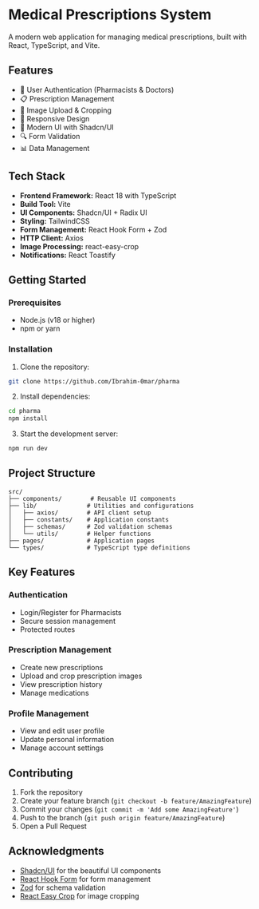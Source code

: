# Medical Prescriptions System

A modern web application for managing medical prescriptions, built with React, TypeScript, and Vite.

## Features

- 🔐 User Authentication (Pharmacists & Doctors)
- 📋 Prescription Management
- 📸 Image Upload & Cropping
- 📱 Responsive Design
- 🎨 Modern UI with Shadcn/UI
- 🔍 Form Validation
- 📊 Data Management

## Tech Stack

- **Frontend Framework:** React 18 with TypeScript
- **Build Tool:** Vite
- **UI Components:** Shadcn/UI + Radix UI
- **Styling:** TailwindCSS
- **Form Management:** React Hook Form + Zod
- **HTTP Client:** Axios
- **Image Processing:** react-easy-crop
- **Notifications:** React Toastify

## Getting Started

### Prerequisites

- Node.js (v18 or higher)
- npm or yarn

### Installation

1. Clone the repository:

```bash
git clone https://github.com/Ibrahim-0mar/pharma
```

2. Install dependencies:

```bash
cd pharma
npm install
```

3. Start the development server:

```bash
npm run dev
```

## Project Structure

```
src/
├── components/        # Reusable UI components
├── lib/              # Utilities and configurations
│   ├── axios/        # API client setup
│   ├── constants/    # Application constants
│   ├── schemas/      # Zod validation schemas
│   └── utils/        # Helper functions
├── pages/            # Application pages
└── types/            # TypeScript type definitions
```

## Key Features

### Authentication

- Login/Register for Pharmacists
- Secure session management
- Protected routes

### Prescription Management

- Create new prescriptions
- Upload and crop prescription images
- View prescription history
- Manage medications

### Profile Management

- View and edit user profile
- Update personal information
- Manage account settings

## Contributing

1. Fork the repository
2. Create your feature branch (`git checkout -b feature/AmazingFeature`)
3. Commit your changes (`git commit -m 'Add some AmazingFeature'`)
4. Push to the branch (`git push origin feature/AmazingFeature`)
5. Open a Pull Request

## Acknowledgments

- [Shadcn/UI](https://ui.shadcn.com/) for the beautiful UI components
- [React Hook Form](https://react-hook-form.com/) for form management
- [Zod](https://zod.dev/) for schema validation
- [React Easy Crop](https://github.com/ricardo-ch/react-easy-crop) for image cropping
